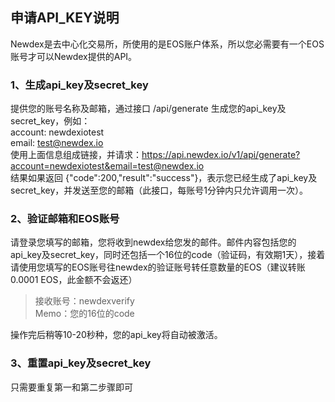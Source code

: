 ## 申请API_KEY说明

Newdex是去中心化交易所，所使用的是EOS账户体系，所以您必需要有一个EOS账号才可以Newdex提供的API。

### 1、生成api_key及secret_key

提供您的账号名称及邮箱，通过接口 /api/generate 生成您的api_key及secret_key，例如：  
account: newdexiotest  
email: test@newdex.io  
使用上面信息组成链接，并请求：https://api.newdex.io/v1/api/generate?account=newdexiotest&email=test@newdex.io  
结果如果返回  {"code":200,"result":"success"}，表示您已经生成了api_key及secret_key，并发送至您的邮箱（此接口，每账号1分钟内只允许调用一次）。

### 2、验证邮箱和EOS账号
请登录您填写的邮箱，您将收到newdex给您发的邮件。邮件内容包括您的api_key及secret_key，同时还包括一个16位的code（验证码，有效期1天），接着请使用您填写的EOS账号往newdex的验证账号转任意数量的EOS（建议转账0.0001 EOS，此金额不会返还）  

> 接收账号：newdexverify  
> Memo：您的16位的code  

操作完后稍等10-20秒种，您的api_key将自动被激活。

### 3、重置api_key及secret_key
只需要重复第一和第二步骤即可
